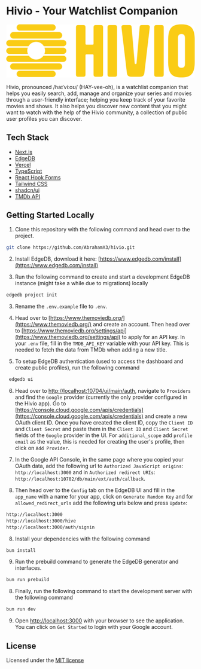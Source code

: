 # Hivio - Your Watchlist Companion

![Hivio](public/logo.png)

Hivio, pronounced /haɪˈviːoʊ/ (HAY-vee-oh), is a watchlist companion that helps
you easily search, add, manage and organize your series and movies through a
user-friendly interface; helping you keep track of your favorite movies and
shows. It also helps you discover new content that you might want to watch with
the help of the Hivio community, a collection of public user profiles you can
discover.

## Tech Stack

- [Next.js](https://nextjs.org)
- [EdgeDB](https://www.edgedb.com)
- [Vercel](https://vercel.com)
- [TypeScript](https://www.typescriptlang.org)
- [React Hook Forms](https://react-hook-form.com)
- [Tailwind CSS](https://tailwindcss.com)
- [shadcn/ui](https://ui.shadcn.com/)
- [TMDb API](https://www.themoviedb.org)

## Getting Started Locally

1. Clone this repository with the following command and head over to the
   project.

```bash
git clone https://github.com/AbrahamX3/hivio.git
```

2. Install EdgeDB, download it here:
   [https://www.edgedb.com/install](https://www.edgedb.com/install)

3. Run the following command to create and start a development EdgeDB instance
   (might take a while due to migrations) locally

```bash
edgedb project init
```

3. Rename the `.env.example` file to `.env`.

4. Head over to [https://www.themoviedb.org/](https://www.themoviedb.org/) and
   create an account. Then head over to
   [https://www.themoviedb.org/settings/api](https://www.themoviedb.org/settings/api)
   to apply for an API key. In your `.env` file, fill in the `TMDB_API_KEY`
   variable with your API key. This is needed to fetch the data from TMDb when
   adding a new title.

5. To setup EdgeDB authentication (used to access the dashboard and create
   public profiles), run the following command

```bash
 edgedb ui
```

6. Head over to
   [http://localhost:10704/ui/main/auth](http://localhost:10704/ui/main/auth),
   navigate to `Providers` and find the `Google` provider (currently the only
   provider configured in the Hivio app). Go to
   [https://console.cloud.google.com/apis/credentials](https://console.cloud.google.com/apis/credentials)
   and create a new OAuth client ID. Once you have created the client ID, copy
   the `Client ID` and `Client Secret` and paste them in the `Client ID` and
   `Client Secret` fields of the `Google` provider in the UI. For
   `additional_scope` add `profile email` as the value, this is needed for
   creating the user's profile, then click on `Add Provider`.

7. In the Google API Console, in the same page where you copied your OAuth data,
   add the following url to `Authorized JavaScript origins`:
   `http://localhost:3000` and in `Authorized redirect URIs`:
   `http://localhost:10702/db/main/ext/auth/callback`.

8. Then head over to the `Config` tab on the EdgeDB UI and fill in the
   `app_name` with a name for your app, click on `Generate Random Key` and for
   `allowed_redirect_urls` add the following urls below and press `Update`:

```bash
http://localhost:3000
http://localhost:3000/hive
http://localhost:3000/auth/signin
```

8. Install your dependencies with the following command

```bash
bun install
```

9. Run the prebuild command to generate the EdgeDB generator and interfaces.

```bash
bun run prebuild
```

8. Finally, run the following command to start the development server with the
   following command

```bash
bun run dev
```

9. Open [http://localhost:3000](http://localhost:3000) with your browser to see
   the application. You can click on `Get Started` to login with your Google
   account.

## License

Licensed under the
[MIT license](https://github.com/AbrahamX3/hivio/edit/master/LICENSE.md)
